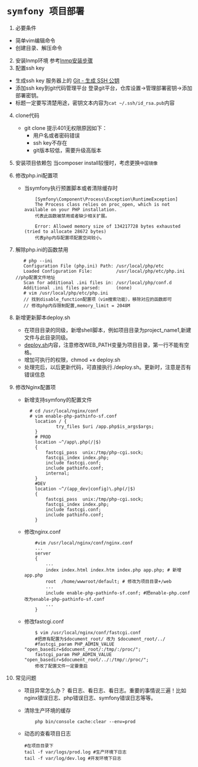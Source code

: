 # `symfony 项目部署`

1. 必要条件
  - 简单vim编辑命令
  - 创建目录、解压命令
2. 安装lnmp环境 参考[lnmp安装步骤](https://lnmp.org/install.html)
3. 配置ssh key
 - 生成ssh key 服务器上的 [Git - 生成 SSH 公钥](https://git-scm.com/book/zh/v1/%E6%9C%8D%E5%8A%A1%E5%99%A8%E4%B8%8A%E7%9A%84-Git-%E7%94%9F%E6%88%90-SSH-%E5%85%AC%E9%92%A5)
 - 添加ssh key到git代码管理平台 登录git平台，仓库设置->管理部署密钥->添加部署密钥。
 - 标题一定要写清楚用途，密钥文本内容为`cat ~/.ssh/id_rsa.pub`内容
4. clone代码
	- git clone 提示401无权限原因如下：
		- 用户名或者密码错误
		- ssh key不存在
		- git版本较低，需要升级高版本
	
5. 安装项目依赖包 当composer install较慢时，考虑更换`中国镜像`
6. 修改php.ini配置项
	- 当symfony执行预置脚本或者清除缓存时

			  [Symfony\Component\Process\Exception\RuntimeException]
			  The Process class relies on proc_open, which is not available on your PHP installation.
			  代表此函数被禁用或者缺少相关扩展。

			  Error: Allowed memory size of 134217728 bytes exhausted (tried to allocate 28672 bytes)
			  代表php内存配置项配置空间较小。

7. 解除php.ini的函数禁用

		  # php --ini
		  Configuration File (php.ini) Path: /usr/local/php/etc
		  Loaded Configuration File:         /usr/local/php/etc/php.ini  //php配置文件地址
		  Scan for additional .ini files in: /usr/local/php/conf.d
		  Additional .ini files parsed:      (none)
		  # vim /usr/local/php/etc/php.ini
		  // 找到disable_function配置项（vim搜索功能），移除对应的函数即可
		  // 修改php内存限制配置,memory_limit = 2048M

9. 新增更新脚本deploy.sh

	- 在项目目录的同级，新增shell脚本，例如项目目录为project_name1,新建文件与此目录同级。
	- [deploy.sh](/Inc/others/deploy.md)内容，注意修改WEB_PATH变量为项目目录，第一行不能有空格。
	- 增加可执行的权限，chmod +x deploy.sh
	- 处理完后，以后更新代码，可直接执行./deploy.sh。更新时，注意是否有错误信息
	
10. 修改Nginx配置项

	-	新增支持symfony的配置文件

			  # cd /usr/local/nginx/conf
			  # vim enable-php-pathinfo-sf.conf
			    location / {
			            try_files $uri /app.php$is_args$args;
			    }
			    # PROD
			    location ~^/app\.php(/|$)
			    {
			        fastcgi_pass  unix:/tmp/php-cgi.sock;
			        fastcgi_index index.php;
			        include fastcgi.conf;
			        include pathinfo.conf;
			        internal;
			    }
			    #DEV 
			    location ~^/(app_dev|config)\.php(/|$) 
			    { 
			        fastcgi_pass  unix:/tmp/php-cgi.sock;
			        fastcgi_index index.php;
			        include fastcgi.conf;
			        include pathinfo.conf;
			    }
			    
	- 修改nginx.conf

			  #vim /usr/local/nginx/conf/nginx.conf
			  ...
			  server
			  {
			      ...
			      index index.html index.htm index.php app.php; # 新增app.php
			      root  /home/wwwroot/default; # 修改为项目目录+/web
			      ...
			      include enable-php-pathinfo-sf.conf; #把enable-php.conf改为enable-php-pathinfo-sf.conf
			      ...
		      }
		      
	- 修改fastcgi.conf

			  $ vim /usr/local/nginx/conf/fastcgi.conf
			  #把原有配置为$document_root/ 改为 $document_root/../
			  #fastcgi_param PHP_ADMIN_VALUE "open_basedir=$document_root/:/tmp/:/proc/"; 
			  fastcgi_param PHP_ADMIN_VALUE "open_basedir=$document_root/../:/tmp/:/proc/";
			  修改了配置文件一定要重启

11. 常见问题

	- 项目异常怎么办？ 看日志、看日志、看日志。重要的事情说三遍！比如nginx错误日志、php错误日志、symfony错误日志等等。

	- 清除生产环境的缓存

			  php bin/console cache:clear --env=prod
			  
	- 动态的查看项目日志

		  #在项目目录下
		  tail -f var/logs/prod.log #生产环境下日志
		  tail -f var/log/dev.log #开发环境下日志
